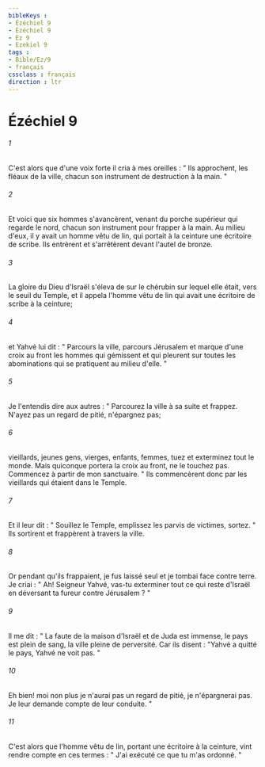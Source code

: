 ```yaml
---
bibleKeys : 
- Ézéchiel 9
- Ézéchiel 9
- Ez 9
- Ezekiel 9
tags : 
- Bible/Ez/9
- français
cssclass : français
direction : ltr
---
```


# Ézéchiel 9

###### 1
C'est alors que d'une voix forte il cria à mes oreilles : " Ils approchent, les fléaux de la ville, chacun son instrument de destruction à la main. " 
###### 2
Et voici que six hommes s'avancèrent, venant du porche supérieur qui regarde le nord, chacun son instrument pour frapper à la main. Au milieu d'eux, il y avait un homme vêtu de lin, qui portait à la ceinture une écritoire de scribe. Ils entrèrent et s'arrêtèrent devant l'autel de bronze. 
###### 3
La gloire du Dieu d'Israël s'éleva de sur le chérubin sur lequel elle était, vers le seuil du Temple, et il appela l'homme vêtu de lin qui avait une écritoire de scribe à la ceinture; 
###### 4
et Yahvé lui dit : " Parcours la ville, parcours Jérusalem et marque d'une croix au front les hommes qui gémissent et qui pleurent sur toutes les abominations qui se pratiquent au milieu d'elle. " 
###### 5
Je l'entendis dire aux autres : " Parcourez la ville à sa suite et frappez. N'ayez pas un regard de pitié, n'épargnez pas; 
###### 6
vieillards, jeunes gens, vierges, enfants, femmes, tuez et exterminez tout le monde. Mais quiconque portera la croix au front, ne le touchez pas. Commencez à partir de mon sanctuaire. " Ils commencèrent donc par les vieillards qui étaient dans le Temple. 
###### 7
Et il leur dit : " Souillez le Temple, emplissez les parvis de victimes, sortez. " Ils sortirent et frappèrent à travers la ville. 
###### 8
Or pendant qu'ils frappaient, je fus laissé seul et je tombai face contre terre. Je criai : " Ah! Seigneur Yahvé, vas-tu exterminer tout ce qui reste d'Israël en déversant ta fureur contre Jérusalem ? " 
###### 9
Il me dit : " La faute de la maison d'Israël et de Juda est immense, le pays est plein de sang, la ville pleine de perversité. Car ils disent : "Yahvé a quitté le pays, Yahvé ne voit pas. " 
###### 10
Eh bien! moi non plus je n'aurai pas un regard de pitié, je n'épargnerai pas. Je leur demande compte de leur conduite. " 
###### 11
C'est alors que l'homme vêtu de lin, portant une écritoire à la ceinture, vint rendre compte en ces termes : " J'ai exécuté ce que tu m'as ordonné. " 
